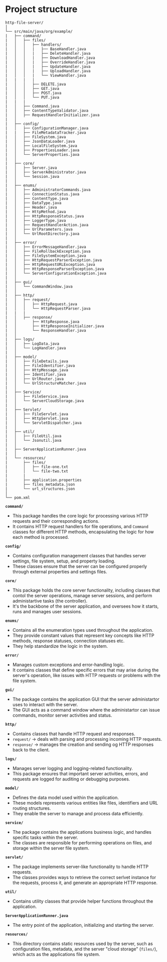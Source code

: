 # Project structure

```plaintext
http-file-server/
│
└── src/main/java/org/example/
|   ├── command/
|   │   ├── files/
|   │   │   ├── handlers/
|   │   │   |   ├── BaseHandler.java
|   │   │   |   ├── DeleteHandler.java
|   │   │   |   ├── DownloadHandler.java
|   │   │   |   ├── OverrideHandler.java
|   │   │   |   ├── UpdateHandler.java
|   │   │   |   ├── UploadHandler.java
|   │   │   |   └── ViewHandler.java
|   |   |   |
|   │   │   ├── DELETE.java
|   │   │   ├── GET.java
|   │   │   ├── POST.java
|   │   │   └── PUT.java
|   |   |
|   │   ├── Command.java
|   │   ├── ContentTypeValidator.java
|   │   ├── RequestHandlerInitializer.java
|   │
|   ├── config/
|   │   ├── ConfigurationManager.java
|   |   ├── FileMetadataTracker.java
|   │   ├── FileSystem.java
|   │   ├── JsonDataLoader.java
|   │   ├── LocalFileSystem.java
|   │   ├── PropertiesLoader.java
|   │   └── ServerProperties.java
|   │
|   ├── core/
|   │   ├── Server.java
|   │   ├── ServerAdministrator.java
|   │   └── Session.java
|   │
|   ├── enums/
|   │   ├── AdministratorCommands.java
|   │   ├── ConnectionStatus.java
|   │   ├── ContentType.java
|   │   ├── DataType.java
|   │   ├── Header.java
|   │   ├── HttpMethod.java
|   │   ├── HttpResponseStatus.java
|   │   ├── LoggerType.java
|   │   ├── RequestHandlerAction.java
|   │   ├── UrlParameters.java
|   │   └── UrlRootDirectory.java
|   │
|   ├── error/
|   │   ├── ErrorMessageHandler.java
|   │   ├── FileRollbackException.java
|   │   ├── FileSystemException.java
|   │   ├── HttpRequestParserException.java
|   │   ├── HttpRequestURLException.java
|   │   ├── HttpResponseParserException.java
|   │   └── ServerConfigurationException.java
|   │
|   ├── gui/
|   │   └── CommandWindow.java
|   │
|   ├── http/
|   │   ├── request/
|   │   │   ├── HttpRequest.java
|   │   │   └── HttpRequestParser.java
|   |   |
|   │   ├── response/
|   │       ├── HttpResponse.java
|   │       ├── HttpResponseInitializer.java
|   │       └── ResponseHandler.java
|   │
|   ├── logs/
|   │   ├── LogData.java
|   │   └── LogHandler.java
|   │
|   ├── model/
|   │   ├── FileDetails.java
|   │   ├── FileIdentifier.java
|   │   ├── HttpMessage.java
|   │   ├── Identifier.java
|   │   ├── UrlRouter.java
|   │   └── UrlStructureMatcher.java
|   │
|   ├── Service/
|   │   ├── FileService.java
|   │   └── ServerCloudStorage.java
|   │
|   ├── Servlet/
|   │   ├── FileServlet.java
|   │   ├── HttpServlet.java
|   │   └── ServletDispatcher.java
|   │
|   ├── util/
|   │   ├── FileUtil.java
|   │   └── Jsonutil.java
|   │
|   ├── ServerApplicationRunner.java
|   │
|   └── resources/
|       ├── files/
|       │   ├── file-one.txt
|       │   └── file-two.txt
|       |      
|       ├── application.properties
|       ├── files_metadata.json
|       └── url_structures.json
│
└── pom.xml
```

**`command/`**
- This package handles the core logic for processing various HTTP requests and their corresponding actions. 
- It contains HTTP request handlers for file operations, and `Command` classes for different HTTP methods, encapsulating the logic for how each method is processed.

**`config/`**
- Contains configuration management classes that handles server settings, file system, setup, and property loading. 
- These classes ensure that the server can be configured properly through external properties and settings files. 

**`core/`**
- This package holds the core server functionality, including classes that contol the server operations, manage server sessions, and perform administartive tasks (the controller). 
- It's the backbone of the server application, and oversees how it starts, runs and manages user sessions. 

**`enums/`**
- Contains all the enumeration types used throughout the application. 
- They provide constant values that represent key concepts like HTTP methods, response statuses, connection statuses etc.
- They help standardize the logic in the system.

**`error/`**
- Manages custom exceptions and error-handling logic. 
- It contains classes that define specific errors that may arise during the server's operation, like issues with HTTP requests or problems with the file system.

**`gui/`**
- The package contains the application GUI that the server administartor uses to interact with the server. 
- The GUI acts as a command window where the administartor can issue commands, monitor server activities and status. 

**`http/`**
- Contains classes that handle HTTP request and responses. 
- `request/` -> deals with parsing and processing incoming HTTP requests.
- `response/` -> manages the creation and sending og HTTP responses back to the client. 

**`logs/`**
- Manages server logging and logging-related functionality. 
- This package ensures that important server activities, errors, and requests are logged for auditing or debugging purposes.

**`model/`**
- Defines the data model used within the application. 
- These models represents various entities like files, identifiers and URL routing structures.
- They enable the server to manage and process data efficiently. 

**`service/`**
- The package contains the applications business logic, and handles specific tasks within the server.
- The classes are responsible for performing operations on files, and storage within the server file system. 

**`servlet/`**
- The package implements server-like functionality to handle HTTP requests. 
- The classes provides ways to retrieve the correct serlvet instance for the requests, process it, and generate an appropriate
HTTP response. 

**`util/`**
- Contains utility classes that provide helper functions throughout the application. 

**`ServerApplicationRunner.java`**
- The entry point of the application, initializing and starting the server. 

**`resources/`**
- This directory contains static resources used by the server, such as configuration files, metadata, and the server "cloud storage" 
(`files/`), which acts as the applications file system. 